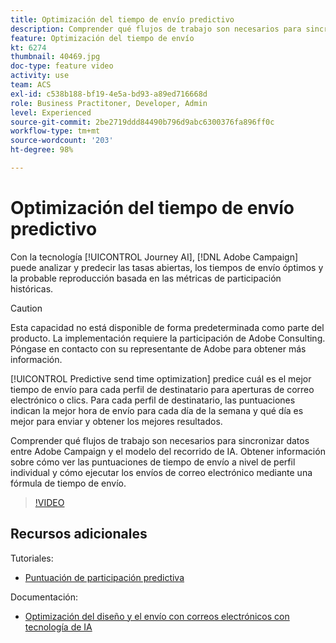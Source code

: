 ```yaml
---
title: Optimización del tiempo de envío predictivo
description: Comprender qué flujos de trabajo son necesarios para sincronizar datos entre Adobe Campaign y el modelo del recorrido de IA. Obtener información sobre cómo ver las puntuaciones de tiempo de envío a nivel de perfil individual y cómo ejecutar los envíos de correo electrónico mediante una fórmula de tiempo de envío.
feature: Optimización del tiempo de envío
kt: 6274
thumbnail: 40469.jpg
doc-type: feature video
activity: use
team: ACS
exl-id: c538b188-bf19-4e5a-bd93-a89ed716668d
role: Business Practitoner, Developer, Admin
level: Experienced
source-git-commit: 2be2719ddd84490b796d9abc6300376fa896ff0c
workflow-type: tm+mt
source-wordcount: '203'
ht-degree: 98%

---
```


# Optimización del tiempo de envío predictivo

Con la tecnología [!UICONTROL Journey AI], [!DNL Adobe Campaign] puede analizar y predecir las tasas abiertas, los tiempos de envío óptimos y la probable reproducción basada en las métricas de participación históricas.

>[!CAUTION]
>Esta capacidad no está disponible de forma predeterminada como parte del producto. La implementación requiere la participación de Adobe Consulting. Póngase en contacto con su representante de Adobe para obtener más información.

[!UICONTROL Predictive send time optimization] predice cuál es el mejor tiempo de envío para cada perfil de destinatario para aperturas de correo electrónico o clics. Para cada perfil de destinatario, las puntuaciones indican la mejor hora de envío para cada día de la semana y qué día es mejor para enviar y obtener los mejores resultados.

Comprender qué flujos de trabajo son necesarios para sincronizar datos entre Adobe Campaign y el modelo del recorrido de IA. Obtener información sobre cómo ver las puntuaciones de tiempo de envío a nivel de perfil individual y cómo ejecutar los envíos de correo electrónico mediante una fórmula de tiempo de envío.

>[!VIDEO](https://video.tv.adobe.com/v/40469?quality=12)

## Recursos adicionales

Tutoriales:

* [Puntuación de participación predictiva](predictive-engagement-scoring.md)

Documentación:

* [Optimización del diseño y el envío con correos electrónicos con tecnología de IA](https://docs.adobe.com/help/es-ES/campaign-standard/using/testing-and-sending/preparing-and-testing-messages/predictive.html)
